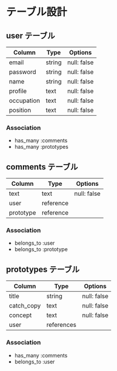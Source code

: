 # テーブル設計

## user テーブル

|  Column     |  Type       |  Options     |
| ----------- | ----------- | ------------ |
|  email      |  string     |  null: false |
|  password   |  string     |  null: false |
|  name       |  string     |  null: false |
|  profile    |  text       |  null: false |
|  occupation |  text       |  null: false |
|  position   |  text       |  null: false |

### Association

- has_many :comments
- has_many :prototypes

## comments テーブル

|  Column     |  Type       |  Options     |
| ----------- |  ---------- | ------------ |
|  text       |  text       |  null: false |
|  user       |  reference  |              |
|  prototype  |  reference  |              |

### Association

- belongs_to :user
- belongs_to :prototype

## prototypes テーブル

|  Column     |  Type       |  Options     |
| ----------- | ----------- | ------------ |
|  title      |  string     |  null: false |
|  catch_copy |  text       |  null: false |
|  concept    |  text       |  null: false |
|  user       |  references |              |

### Association

- has_many :comments
- belongs_to :user
